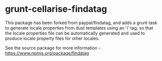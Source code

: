 grunt-cellarise-findatag
==========
This package has been forked from paypal/findatag, and adds a grunt task to generate locale properties from dust templates using an 'i' tag, so that the locale properties file can be automatically generated and used to produce locale property files for other locales.

See the source package for more information - https://www.npmjs.org/package/findatag
